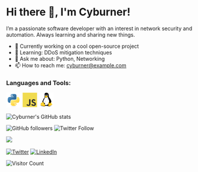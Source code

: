 # Hi there 👋, I'm Cyburner!

I’m a passionate software developer with an interest in network security and automation. Always learning and sharing new things.

- 🔭 Currently working on a cool open-source project
- 🌱 Learning: DDoS mitigation techniques
- 💬 Ask me about: Python, Networking
- 📫 How to reach me: [cyburner@example.com](mailto:cyburner@example.com)

### Languages and Tools:
<p align="left">
  <img src="https://raw.githubusercontent.com/devicons/devicon/master/icons/python/python-original.svg" alt="python" width="40" height="40"/> 
  <img src="https://raw.githubusercontent.com/devicons/devicon/master/icons/javascript/javascript-original.svg" alt="javascript" width="40" height="40"/>
  <img src="https://raw.githubusercontent.com/devicons/devicon/master/icons/linux/linux-original.svg" alt="linux" width="40" height="40"/>
</p>

![Cyburner's GitHub stats](https://github-readme-stats.vercel.app/api?username=cyburner&show_icons=true&theme=radical)

![GitHub followers](https://img.shields.io/github/followers/yourusername?style=social)
![Twitter Follow](https://img.shields.io/twitter/follow/yourhandle?style=social)

<img src="https://media.giphy.com/media/13HgwGsXF0aiGY/giphy.gif" width="100"/>

[![Twitter](https://img.shields.io/twitter/follow/yourhandle?style=social)]([https://twitter.com/yourhandle](https://x.com/sabirkhan090?t=hEdxF32DgAGzM_wSCuEMMQ&s=09))
[![LinkedIn](https://img.shields.io/badge/-LinkedIn-blue?style=flat-square&logo=linkedin&link=https://www.linkedin.com/in/yourhandle/)](https://www.linkedin.com/in/yourhandle/)

![Visitor Count](https://komarev.com/ghpvc/?username=yourusername)
